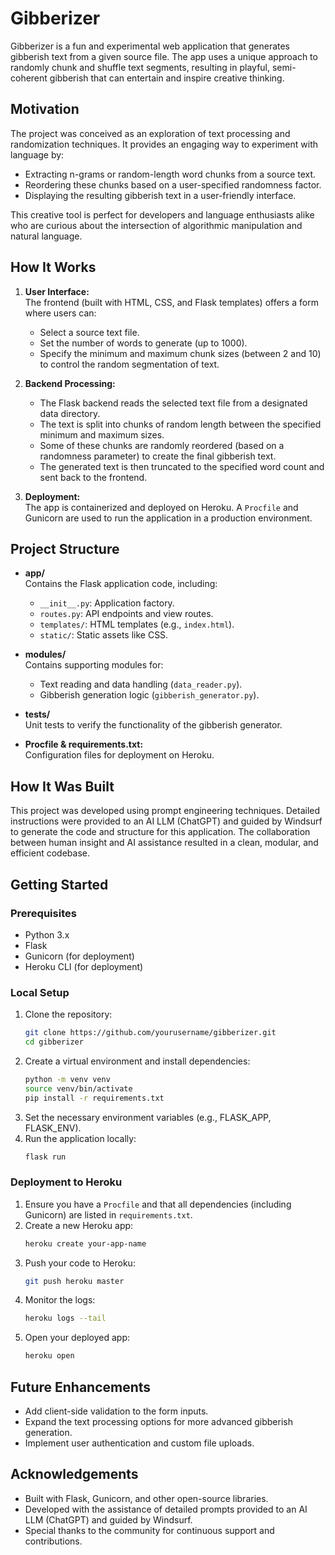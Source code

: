 # Gibberizer

Gibberizer is a fun and experimental web application that generates gibberish text from a given source file. The app uses a unique approach to randomly chunk and shuffle text segments, resulting in playful, semi-coherent gibberish that can entertain and inspire creative thinking.

## Motivation

The project was conceived as an exploration of text processing and randomization techniques. It provides an engaging way to experiment with language by:
- Extracting n-grams or random-length word chunks from a source text.
- Reordering these chunks based on a user-specified randomness factor.
- Displaying the resulting gibberish text in a user-friendly interface.

This creative tool is perfect for developers and language enthusiasts alike who are curious about the intersection of algorithmic manipulation and natural language.

## How It Works

1. **User Interface:**  
   The frontend (built with HTML, CSS, and Flask templates) offers a form where users can:
   - Select a source text file.
   - Set the number of words to generate (up to 1000).
   - Specify the minimum and maximum chunk sizes (between 2 and 10) to control the random segmentation of text.
  
2. **Backend Processing:**  
   - The Flask backend reads the selected text file from a designated data directory.
   - The text is split into chunks of random length between the specified minimum and maximum sizes.
   - Some of these chunks are randomly reordered (based on a randomness parameter) to create the final gibberish text.
   - The generated text is then truncated to the specified word count and sent back to the frontend.

3. **Deployment:**  
   The app is containerized and deployed on Heroku. A `Procfile` and Gunicorn are used to run the application in a production environment.

## Project Structure

- **app/**  
  Contains the Flask application code, including:
  - `__init__.py`: Application factory.
  - `routes.py`: API endpoints and view routes.
  - `templates/`: HTML templates (e.g., `index.html`).
  - `static/`: Static assets like CSS.
  
- **modules/**  
  Contains supporting modules for:
  - Text reading and data handling (`data_reader.py`).
  - Gibberish generation logic (`gibberish_generator.py`).
  
- **tests/**  
  Unit tests to verify the functionality of the gibberish generator.

- **Procfile & requirements.txt:**  
  Configuration files for deployment on Heroku.

## How It Was Built

This project was developed using prompt engineering techniques. Detailed instructions were provided to an AI LLM (ChatGPT) and guided by Windsurf to generate the code and structure for this application. The collaboration between human insight and AI assistance resulted in a clean, modular, and efficient codebase.

## Getting Started

### Prerequisites

- Python 3.x
- Flask
- Gunicorn (for deployment)
- Heroku CLI (for deployment)

### Local Setup

1. Clone the repository:
   ```bash
   git clone https://github.com/yourusername/gibberizer.git
   cd gibberizer
   ```
2. Create a virtual environment and install dependencies:
   ```bash
   python -m venv venv
   source venv/bin/activate
   pip install -r requirements.txt
   ```
3. Set the necessary environment variables (e.g., FLASK_APP, FLASK_ENV).
4. Run the application locally:
   ```bash
   flask run
   ```

### Deployment to Heroku

1. Ensure you have a `Procfile` and that all dependencies (including Gunicorn) are listed in `requirements.txt`.
2. Create a new Heroku app:
   ```bash
   heroku create your-app-name
   ```
3. Push your code to Heroku:
   ```bash
   git push heroku master
   ```
4. Monitor the logs:
   ```bash
   heroku logs --tail
   ```
5. Open your deployed app:
   ```bash
   heroku open
   ```

## Future Enhancements

- Add client-side validation to the form inputs.
- Expand the text processing options for more advanced gibberish generation.
- Implement user authentication and custom file uploads.

## Acknowledgements

- Built with Flask, Gunicorn, and other open-source libraries.
- Developed with the assistance of detailed prompts provided to an AI LLM (ChatGPT) and guided by Windsurf.
- Special thanks to the community for continuous support and contributions.